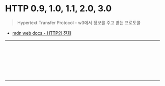 # HTTP 0.9, 1.0, 1.1, 2.0, 3.0
> Hypertext Transfer Protocol - w3에서 정보를 주고 받는 프로토콜
* [mdn web docs - HTTP의 진화](https://developer.mozilla.org/ko/docs/Web/HTTP/Basics_of_HTTP/Evolution_of_HTTP)

<hr>
<br>

## 
#### 

<br>

### 

<br>
<hr>
<br>
